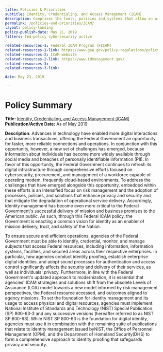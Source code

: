 ```yaml
---
title: Policies & Priorities
subtitle: Identity, Credentialing, and Access Management (ICAM)
description: Comprises the tools, policies and systems that allow an organization to manage, monitor and secure access to protected resources.
permalink: /policies-and-priorities/ICAM/
layout: policy-landing
policy-publish-date: May 21, 2019
filters: fed-policy cybersecurity active

related-resources-1: Federal ICAM Program (FICAM)
related-resources-1-link: https://www.gsa.gov/policy-regulations/policy/information-integrity-and-access/identity-credential-and-access-management
related-resources-2: ICAM website
related-resources-2-link: https://www.idmanagement.gov/
related-resources-3:
related-resources-3-link:

date: May 21, 2019

---
```

# Policy Summary #

**Title:** [Identity, Credentialing, and Access Management (ICAM)](https://www.whitehouse.gov/wp-content/uploads/2019/05/M-19-17.pdf)<br>
**Publication/Active Date:** As of May 2019

**Description:** Advances in technology have enabled more digital interactions and business transactions, offering the Federal Government an opportunity for faster, more reliable connections and operations. In conjunction with this opportunity, however, a new set of challenges has emerged, because information about individuals has become more widely available through social media and breaches of personally identifiable information (PII). In favor of this opportunity, the Federal Government continues to refresh its digital infrastructure through comprehensive efforts focused on cybersecurity, procurement, and management of a workforce capable of operating modem, frequently cloud-based environments. To address the challenges that have emerged alongside this opportunity, embedded within these efforts is an intensified focus on risk management and the adoption of processes, policies, and solutions that enhance privacy and security and that mitigate the degradation of operational service delivery. Accordingly, identity management has become even more critical to the Federal Government's successful delivery of mission and business promises to the American public. As such, through this Federal ICAM policy, the Government is enacting a common vision for identity as an enabler of mission delivery, trust, and safety of the Nation.

To ensure secure and efficient operations, agencies of the Federal Government must be able to identify, credential, monitor, and manage subjects that access Federal resources, including information, information systems, facilities, and secured areas across their respective enterprises. In particular, how agencies conduct identity proofing, establish enterprise digital identities, and adopt sound processes for authentication and access control significantly affects the security and delivery of their services, as well as individuals' privacy. Furthermore, in line with the Federal Government's updated approach to modernization, it is essential that agencies' ICAM strategies and solutions shift from the obsolete Levels of Assurance (LOA) model towards a new model informed by risk management perspectives, the Federal resource accessed, and outcomes aligned to agency missions. To set the foundation for identity management and its usage to access physical and digital resources, agencies must implement National Institute of Standards and Technology (NIST) Special Publication (SP) 800-63-3 and any successive versions (hereafter referred to as NIST SP 800-63). While NIST SP 800-63 is the foundation for digital identity, agencies must use it in combination with the remaining suite of publications that relate to identity management issued byNIST, the Office of Personnel Management (OPM), and the Department of Homeland Security(DHS) to form a comprehensive approach to identity proofing that safeguards privacy and security.
